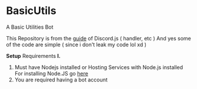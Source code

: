 # BasicUtils
A Basic Utilities Bot 

This Repository is from the [guide](http://discordjs.guide/) of Discord.js ( handler, etc )
And yes some of the code are simple ( since i don't leak my code lol xd )

**Setup**
Requirements
**I.**
1. Must have Nodejs installed or Hosting Services with Node.js installed
For installing Node.JS go [here](https://nodejs.org/en/)
2. You are required having a bot account
